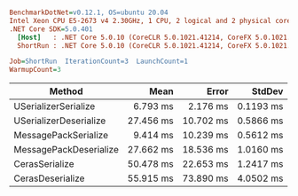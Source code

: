 ``` ini

BenchmarkDotNet=v0.12.1, OS=ubuntu 20.04
Intel Xeon CPU E5-2673 v4 2.30GHz, 1 CPU, 2 logical and 2 physical cores
.NET Core SDK=5.0.401
  [Host]   : .NET Core 5.0.10 (CoreCLR 5.0.1021.41214, CoreFX 5.0.1021.41214), X64 RyuJIT
  ShortRun : .NET Core 5.0.10 (CoreCLR 5.0.1021.41214, CoreFX 5.0.1021.41214), X64 RyuJIT

Job=ShortRun  IterationCount=3  LaunchCount=1  
WarmupCount=3  

```
|                 Method |      Mean |     Error |    StdDev |
|----------------------- |----------:|----------:|----------:|
|   USerializerSerialize |  6.793 ms |  2.176 ms | 0.1193 ms |
| USerializerDeserialize | 27.456 ms | 10.702 ms | 0.5866 ms |
|   MessagePackSerialize |  9.414 ms | 10.239 ms | 0.5612 ms |
| MessagePackDeserialize | 27.662 ms | 18.536 ms | 1.0160 ms |
|         CerasSerialize | 50.478 ms | 22.653 ms | 1.2417 ms |
|       CerasDeserialize | 55.915 ms | 73.890 ms | 4.0502 ms |
